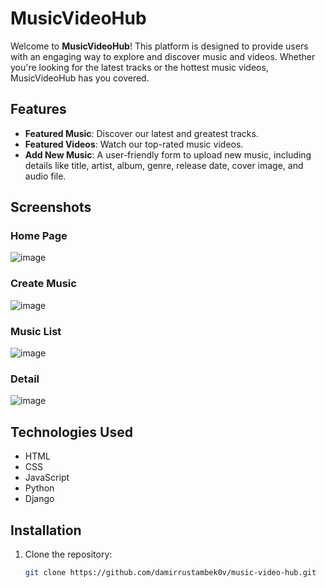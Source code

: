 # MusicVideoHub

Welcome to **MusicVideoHub**! This platform is designed to provide users with an engaging way to explore and discover music and videos. Whether you're looking for the latest tracks or the hottest music videos, MusicVideoHub has you covered.

## Features

- **Featured Music**: Discover our latest and greatest tracks.
- **Featured Videos**: Watch our top-rated music videos.
- **Add New Music**: A user-friendly form to upload new music, including details like title, artist, album, genre, release date, cover image, and audio file.

## Screenshots

### Home Page
![image](https://github.com/user-attachments/assets/8fdb8be6-c48a-498b-ba3a-d11854518232)


### Create Music
![image](https://github.com/user-attachments/assets/e19edd75-01a7-4cc5-94a7-386c9126f26f)


### Music List
![image](https://github.com/user-attachments/assets/4b2326a7-d629-4b0e-a814-b6a2075af1f8)


### Detail
![image](https://github.com/user-attachments/assets/a91fb0de-3a7f-488d-8f84-51dd8a177815)


## Technologies Used

- HTML
- CSS
- JavaScript
- Python
- Django 

## Installation

1. Clone the repository:
   ```bash
   git clone https://github.com/damirrustambek0v/music-video-hub.git
